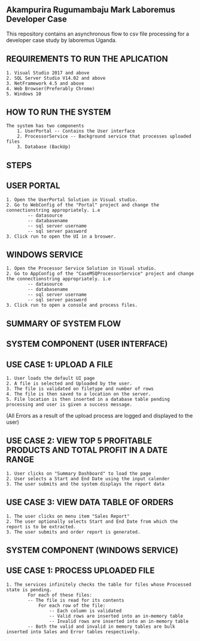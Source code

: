 ## Akampurira Rugumambaju Mark Laboremus Developer Case 

This repository contains an asynchronous flow to csv file processing for a developer case study by laboremus Uganda.

## REQUIREMENTS TO RUN THE APLICATION
    1. Visual Studio 2017 and above
    2. SQL Server Studio V14.02 and above
    3. NetFramework 4.5 and above
    4. Web Browser(Preferably Chrome)
    5. Windows 10

## HOW TO RUN THE SYSTEM
    The system has two components
        1. UserPortal -- Contains the User interface
        2. ProcessorService -- Background service that processes uploaded files
        3. Database (BackUp)
## STEPS
## USER PORTAL
    1. Open the UserPortal Solution in Visual studio.
    2. Go to WebConfig of the "Portal" project and change the connectionstring appropriately. i.e
            -- datasource
            -- databasename
            -- sql server username
            -- sql server password
    3. Click run to open the UI in a broswer.

## WINDOWS SERVICE
    1. Open the Processor Service Solution in Visual studio.
    2. Go to AppConfig of the "CaseMSQProcessorService" project and change the connectionstring appropriately. i.e
            -- datasource
            -- databasename
            -- sql server username
            -- sql server password
    3. Click run to open a console and process files.

## SUMMARY OF SYSTEM FLOW
## SYSTEM COMPONENT (USER INTERFACE)
## USE CASE 1: UPLOAD A FILE
    1. User loads the default UI page
    2. A file is selected and Uploaded by the user.
    3. The file is validated on filetype and number of rows
    4. The file is then saved to a location on the server.
    5. File location is then inserted in a database table pending processing and user is given a success message.
(All Errors as a result of the upload process are logged and displayed to the user)

## USE CASE 2: VIEW TOP 5 PROFITABLE PRODUCTS AND TOTAL PROFIT IN A DATE RANGE
    1. User clicks on "Summary Dashboard" to load the page
    2. User selects a Start and End Date using the input calender
    3. The user submits and the system displays the report data

## USE CASE 3: VIEW DATA TABLE OF ORDERS
    1. The user clicks on menu item "Sales Report"
    2. The user optionally selects Start and End Date from which the report is to be extracted.
    3. The user submits and order report is generated.

## SYSTEM COMPONENT (WINDOWS SERVICE)
## USE CASE 1: PROCESS UPLOADED FILE
    1. The services infinitely checks the table for files whose Processed state is pending.
            For each of these files:
            -- The file is read for its contents
                For each row of the file:
                    -- Each column is validated
                    -- Valid rows are inserted into an in-memory table
                    -- Invalid rows are inserted into an in-memory table
            -- Both the valid and invalid in memory tables are bulk inserted into Sales and Error tables respectively.